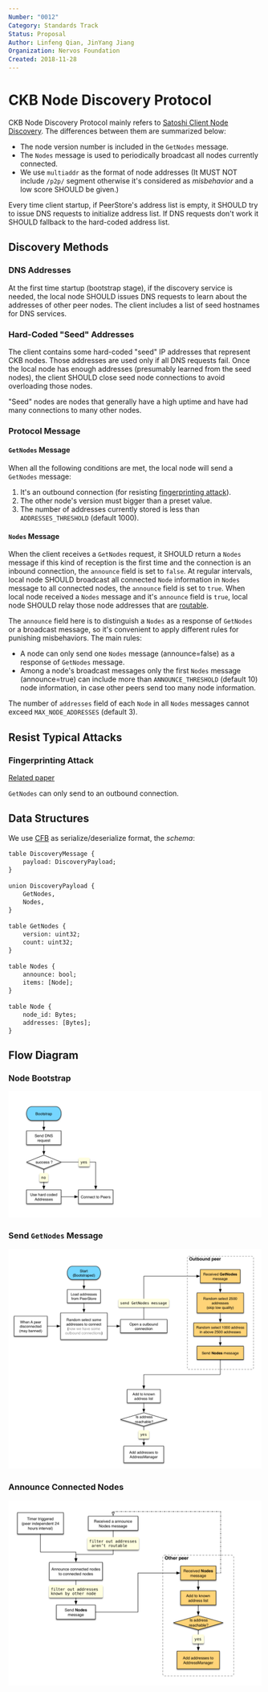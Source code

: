 ```yaml
---
Number: "0012"
Category: Standards Track
Status: Proposal
Author: Linfeng Qian, JinYang Jiang
Organization: Nervos Foundation
Created: 2018-11-28
---
```


# CKB Node Discovery Protocol

CKB Node Discovery Protocol mainly refers to [Satoshi Client Node Discovery][0]. The differences between them are summarized below:

* The node version number is included in the `GetNodes` message.
* The `Nodes` message is used to periodically broadcast all nodes currently connected.
* We use `multiaddr` as the format of node addresses (It MUST NOT include `/p2p/` segment otherwise it's considered as *misbehavior* and a low score SHOULD be given.)

Every time client startup, if PeerStore's address list is empty, it SHOULD try to issue DNS requests to initialize address list. If DNS requests don't work it SHOULD fallback to the hard-coded address list.

## Discovery Methods
### DNS Addresses
At the first time startup (bootstrap stage), if the discovery service is needed, the local node SHOULD issues DNS requests to learn about the addresses of other peer nodes. The client includes a list of seed hostnames for DNS services.

### Hard-Coded "Seed" Addresses
The client contains some hard-coded "seed" IP addresses that represent CKB nodes. Those addresses are used only if all DNS requests fail. Once the local node has enough addresses (presumably learned from the seed nodes), the client SHOULD close seed node connections to avoid overloading those nodes.

"Seed" nodes are nodes that generally have a high uptime and have had many connections to many other nodes.

### Protocol Message
#### `GetNodes` Message
When all the following conditions are met, the local node will send a `GetNodes` message:

  1. It's an outbound connection (for resisting [fingerprinting attack][3]).
  2. The other node's version must bigger than a preset value.
  3. The number of addresses currently stored is less than `ADDRESSES_THRESHOLD` (default 1000). 


#### `Nodes` Message
When the client receives a `GetNodes` request, it SHOULD return a `Nodes` message if this kind of reception is the first time and the connection is an inbound connection, the `announce` field is set to `false`. At regular intervals, local node SHOULD broadcast all connected `Node` information in `Nodes` message to all connected nodes, the `announce` field is set to `true`. When local node received a `Nodes` message and it's `announce` field is `true`, local node SHOULD relay those node addresses that are [routable][1].

The `announce` field here is to distinguish a `Nodes` as a response of `GetNodes` or a broadcast message, so it's convenient to apply different rules for punishing misbehaviors. The main rules:

* A node can only send one `Nodes` message (announce=false) as a response of `GetNodes` message.
* Among a node's broadcast messages only the first `Nodes` message (announce=true) can include more than `ANNOUNCE_THRESHOLD` (default 10) node information, in case other peers send too many node information.

The number of `addresses` field of each `Node` in all `Nodes` messages cannot exceed `MAX_NODE_ADDRESSES` (default 3).

## Resist Typical Attacks
### Fingerprinting Attack
[Related paper][3]

`GetNodes` can only send to an outbound connection.

## Data Structures
We use [CFB][2] as serialize/deserialize format, the *schema*:

```
table DiscoveryMessage {
    payload: DiscoveryPayload;
}

union DiscoveryPayload {
    GetNodes,
    Nodes,
}

table GetNodes {
    version: uint32;
    count: uint32;
}

table Nodes {
    announce: bool;
    items: [Node];
}

table Node {
    node_id: Bytes;
    addresses: [Bytes];
}
```

## Flow Diagram
### Node Bootstrap
![](images/bootstrap.png)
### Send `GetNodes` Message
![](images/get-nodes.png)
### Announce Connected Nodes
![](images/announce-nodes.png)

[0]: https://en.bitcoin.it/wiki/Satoshi_Client_Node_Discovery
[1]: https://www.iana.org/assignments/iana-ipv4-special-registry/iana-ipv4-special-registry.xhtml
[2]: https://github.com/nervosnetwork/rfcs/blob/master/rfcs/0008-serialization/0008-serialization.md
[3]: https://arxiv.org/pdf/1410.6079.pdf
